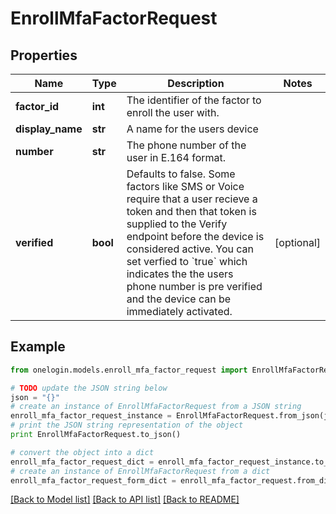 # EnrollMfaFactorRequest


## Properties
Name | Type | Description | Notes
------------ | ------------- | ------------- | -------------
**factor_id** | **int** | The identifier of the factor to enroll the user with. | 
**display_name** | **str** | A name for the users device | 
**number** | **str** | The phone number of the user in E.164 format. | 
**verified** | **bool** | Defaults to false. Some factors like SMS or Voice require that a user recieve a token and then that token is supplied to the Verify endpoint before the device is considered active. You can set verfied to &#x60;true&#x60; which indicates the the users phone number is pre verified and the device can be immediately activated.            | [optional] 

## Example

```python
from onelogin.models.enroll_mfa_factor_request import EnrollMfaFactorRequest

# TODO update the JSON string below
json = "{}"
# create an instance of EnrollMfaFactorRequest from a JSON string
enroll_mfa_factor_request_instance = EnrollMfaFactorRequest.from_json(json)
# print the JSON string representation of the object
print EnrollMfaFactorRequest.to_json()

# convert the object into a dict
enroll_mfa_factor_request_dict = enroll_mfa_factor_request_instance.to_dict()
# create an instance of EnrollMfaFactorRequest from a dict
enroll_mfa_factor_request_form_dict = enroll_mfa_factor_request.from_dict(enroll_mfa_factor_request_dict)
```
[[Back to Model list]](../README.md#documentation-for-models) [[Back to API list]](../README.md#documentation-for-api-endpoints) [[Back to README]](../README.md)


